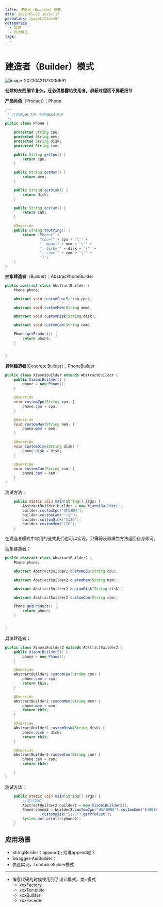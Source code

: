 ```yaml
---
title: 建造者（Builder）模式
date: 2022-05-02 16:37:17
permalink: /pages/25dcc8/
categories:
  - 后端
  - 设计模式
tags:
  - 
---
```

# 建造者（Builder）模式

![image-20220421173006691](https://cdn.jsdelivr.net/gh/Iekrwh/images/md-images/image-20220421173006691.png)

**创建的东西细节复杂，还必须暴露给使用者。屏蔽过程而不屏蔽细节**

**产品角色**（Product）：Phone

```java
/**
 * 只暴露get方法 不暴露set方法
 */
public class Phone {

    protected String cpu;
    protected String mem;
    protected String disk;
    protected String cam;

    public String getCpu() {
        return cpu;
    }

    public String getMem() {
        return mem;
    }

    public String getDisk() {
        return disk;
    }

    public String getCam() {
        return cam;
    }

    @Override
    public String toString() {
        return "Phone{" +
                "cpu='" + cpu + '\'' +
                ", mem='" + mem + '\'' +
                ", disk='" + disk + '\'' +
                ", cam='" + cam + '\'' +
                '}';
    }
}
```

**抽象建造者**（Builder）：AbstracPhoneBuilder

```java
public abstract class AbstractBuilder {
    Phone phone;

    abstract void customCpu(String cpu);

    abstract void customMem(String mem);

    abstract void customDisk(String disk);

    abstract void customCam(String cam);

    Phone getProduct() {
        return phone;
    }


}
```

**具体建造者**(Concrete Builder）：PhoneBuilder

```java
public class XiaomiBuilder extends AbstractBuilder {
    public XiaomiBuilder() {
        phone = new Phone();
    }

    @Override
    void customCpu(String cpu) {
        phone.cpu = cpu;
    }

    @Override
    void customMem(String mem) {
        phone.mem = mem;
    }

    @Override
    void customDisk(String disk) {
        phone.disk = disk;
    }

    @Override
    void customCam(String cam) {
        phone.cam = cam;
    }
}
```

测试方法：

```java
    public static void main(String[] args) {
        AbstractBuilder builder = new XiaomiBuilder();
        builder.customCpu("骁龙888");
        builder.customCam("一亿");
        builder.customDisk("512G");
        builder.customMem("12G");
    }
```

在建造者模式中常用的链式我们也可以实现，只需将设置属性方法返回自身即可。



抽象建造者：

```java
public abstract class AbstractBuilder2 {
    Phone phone;

    abstract AbstractBuilder2 customCpu(String cpu);

    abstract AbstractBuilder2 customMem(String mem);

    abstract AbstractBuilder2 customDisk(String disk);

    abstract AbstractBuilder2 customCam(String cam);

    Phone getProduct() {
        return phone;
    }


}
```

具体建造者：

```java
public class XiaomiBuilder2 extends AbstractBuilder2 {
    public XiaomiBuilder2() {
        phone = new Phone();
    }

    @Override
    AbstractBuilder2 customCpu(String cpu) {
        phone.cpu = cpu;
        return this;
    }

    @Override
    AbstractBuilder2 customMem(String mem) {
        phone.mem = mem;
        return this;
    }

    @Override
    AbstractBuilder2 customDisk(String disk) {
        phone.disk = disk;
        return this;
    }

    @Override
    AbstractBuilder2 customCam(String cam) {
        phone.cam = cam;
        return this;

    }
}
```

测试方法：

```java
    public static void main(String[] args) {
        //链式调用
        AbstractBuilder2 builder2 = new XiaomiBuilder2();
        Phone phone2 = builder2.customCpu("天玑9000").customCam("6400万").customMem("12G")
                .customDisk("512G").getProduct();
        System.out.println(phone2);
    }
```



## 应用场景

- StringBuilder：append(); 给谁append呢？
- Swagger-ApiBuilder：
- 快速实现。Lombok-Builder模式

****

- 编写代码的时候使用到了设计模式。类+模式
  - xxxFactory  
  - xxxTemplate
  - xxxBuilder
  - xxxFacede

